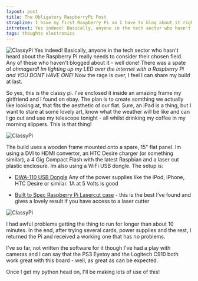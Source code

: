 ```yaml
---
layout: post
title: The Obligatory RaspberryPi Post
strapline: I have my first Raspberry Pi so I have to blog about it right?
introtext: Yes indeed! Basically, anyone in the tech sector who hasn't heard about the Raspberry Pi really needs to consider their chosen field. Any of these who haven't blogged about it - well done! There was a spate of *ohmagerd! Im lighting up my LED over the internet with a Raspberry Pi and YOU DONT HAVE ONE!* Now the rage is over, I feel I can share my build at last.
tags: thoughts electronics
---
```


![ClassyPi](http://farm9.staticflickr.com/8318/8057935192_d7b0f8d261.jpg) Yes indeed! Basically, anyone in the tech sector who hasn't heard about the Raspberry Pi really needs to consider their chosen field. Any of these who haven't blogged about it - well done! There was a spate of *ohmagerd! Im lighting up my LED over the internet with a Raspberry Pi and YOU DONT HAVE ONE!* Now the rage is over, I feel I can share my build at last.

So yes, this is the classy pi. I've enclosed it inside an amazing frame my girlfriend and I found on ebay. The plan is to create somthing we actually like looking at, that fits the aesthetic of our flat. Sure, an iPad is a thing, but I want to stare at some lovely art, know what the weather will be like and can I go out and use my telescope tonight - all whilst drinking my coffee in my
morning slippers. This is that thing!

![ClassyPi](http://farm9.staticflickr.com/8317/8057914793_e0817c8b87.jpg)

<div class="clearfix"></div>

The build uses a wooden frame mounted onto a spare, 15" flat panel. Im using a DVI to HDMI convertor, an HTC Desire charger (or something similar), a 4 Gig Compact Flash with the latest Raspbian and a laser cut plastic enclosure. Im also using a WiFi USB dongle. The setup is:
  
* [DWA-110 USB Dongle](http://elinux.org/RPi_VerifiedPeripheralsWorking_USB_Wifi_Adapters) Any of the power supplies like the iPod, iPhone, HTC Desire or similar. 1A at 5 Volts is good

* [Built to Spec Raspberry Pi Lasercut case](http://www.thingiverse.com/thing:25100) - this is the best I've found and gives a lovely result if you have access to a laser cutter

![ClassyPi](http://farm9.staticflickr.com/8315/8057942754_7ccbae0a23.jpg)

I had awful problems getting the thing to run for longer than about 10 minutes.
In the end, after trying several cards, power supplies and the rest, I returned
the Pi and received a working one that has no problems.

I've so far, not written the software for it though I've had a play with
cameras and I can say that the PS3 Eyetoy and the Logitech C910 both work great
with this board - well, as great as can be expected. 

Once I get my python head on, I'll be making lots of use of this!
